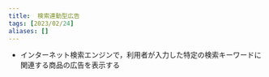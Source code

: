 ```yaml
---
title:  検索連動型広告
tags: [2023/02/24]
aliases: []
---
```


- インターネット検索エンジンで，利用者が入力した特定の検索キーワードに関連する商品の広告を表示する